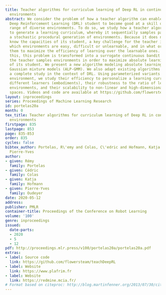```yaml
---
title: Teacher algorithms for curriculum learning of Deep RL in continuously parameterized
  environments
abstract: We consider the problem of how a teacher algorithm can enable an unknown
  Deep Reinforcement Learning (DRL) student to become good at a skill over a wide
  range of diverse environments. To do so, we study how a teacher algorithm can learn
  to generate a learning curriculum, whereby it sequentially samples parameters controlling
  a stochastic procedural generation of environments. Because it does not initially
  know the capacities of its student, a key challenge for the teacher is to discover
  which environments are easy, difficult or unlearnable, and in what order to propose
  them to maximize the efficiency of learning over the learnable ones. To achieve
  this, this problem is transformed into a surrogate continuous bandit problem where
  the teacher samples environments in order to maximize absolute learning progress
  of its student. We present a new algorithm modeling absolute learning progress with
  Gaussian mixture models (ALP-GMM). We also adapt existing algorithms and provide
  a complete study in the context of DRL. Using parameterized variants of the BipedalWalker
  environment, we study their efficiency to personalize a learning curriculum for
  different learners (embodiments), their robustness to the ratio of learnable/unlearnable
  environments, and their scalability to non-linear and high-dimensional parameter
  spaces. Videos and code are available at https://github.com/flowersteam/teachDeepRL.
layout: inproceedings
series: Proceedings of Machine Learning Research
id: portelas20a
month: 0
tex_title: Teacher algorithms for curriculum learning of Deep RL in continuously parameterized
  environments
firstpage: 835
lastpage: 853
page: 835-853
order: 835
cycles: false
bibtex_author: Portelas, R\'emy and Colas, C\'edric and Hofmann, Katja and Oudeyer,
  Pierre-Yves
author:
- given: Rémy
  family: Portelas
- given: Cédric
  family: Colas
- given: Katja
  family: Hofmann
- given: Pierre-Yves
  family: Oudeyer
date: 2020-05-12
address: 
publisher: PMLR
container-title: Proceedings of the Conference on Robot Learning
volume: '100'
genre: inproceedings
issued:
  date-parts:
  - 2020
  - 5
  - 12
pdf: http://proceedings.mlr.press/v100/portelas20a/portelas20a.pdf
extras:
- label: Source code
  link: https://github.com/flowersteam/teachDeepRL
- label: Website
  link: https://www.plafrim.fr
- label: Website
  link: https://redmine.mcia.fr/
# Format based on citeproc: http://blog.martinfenner.org/2013/07/30/citeproc-yaml-for-bibliographies/
---
```

